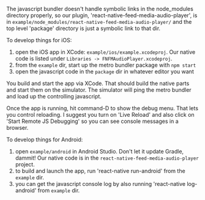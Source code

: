 
The javascript bundler doesn't handle symbolic links in the node_modules
directory properly, so our plugin, 'react-native-feed-media-audio-player',
is in `example/node_modules/react-native-feed-media-audio-player/` and
the top level 'package' directory is just a symbolic link to that dir.

To develop things for iOS:

1. open the iOS app in XCode: `example/ios/example.xcodeproj`. Our native
  code is listed under `Libraries -> FNFMAudioPlayer.xcodeproj`.
2. from the `example` dir, start up the metro bundler package with `npm start`
3. open the javascript code in the `package` dir in whatever editor you want

You build and start the app via XCode. That should build the native parts
and start them on the simulator. The simulator will ping the metro bundler
and load up the controlling javascript.

Once the app is running, hit command-D to show the debug menu. That lets
you control reloading. I suggest you turn on 'Live Reload' and also
click on 'Start Remote JS Debugging' so you can see console messages in
a browser.

To develop things for Android:

1. open `example/android` in Android Studio. Don't let it update Gradle, dammit! Our native code is in the 
`react-native-feed-media-audio-player` project.
2. to build and launch the app, run 'react-native run-android' from the `example` dir.
3. you can get the javascript console log by also running 'react-native log-android' from `example` dir.



